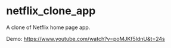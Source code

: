 # netflix_clone_app

A clone of Netflix home page app.

Demo: https://www.youtube.com/watch?v=poMJKf5ldnU&t=24s
